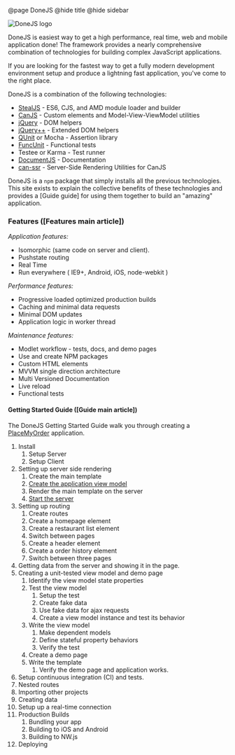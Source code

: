 @page DoneJS
@hide title
@hide sidebar

![DoneJS logo](http://donejs.com/img/donejs-logo-black.svg)

DoneJS is easiest way to get a high performance, real time, web and mobile application
done! The framework provides a nearly comprehensive combination of technologies for
building complex JavaScript applications.

If you are looking for the fastest way to get a fully modern development environment setup
and produce a lightning fast application, you've come to the right place.

DoneJS is a combination of the following technologies:

- [StealJS](http://stealjs.com) - ES6, CJS, and AMD module loader and builder
- [CanJS](http://canjs.com) - Custom elements and Model-View-ViewModel utilities
- [jQuery](http://jquery.com) - DOM helpers
- [jQuery++](http://jquerypp.com) - Extended DOM helpers
- [QUnit](https://qunitjs.com/) or Mocha - Assertion library
- [FuncUnit](http://funcunit.com) - Functional tests
- Testee or Karma - Test runner
- [DocumentJS](http://documentjs.com) - Documentation
- [can-ssr](http://github.com/canjs/ssr) - Server-Side Rendering Utilities for CanJS

DoneJS is a `npm` package that simply installs all the previous
technologies.  This site exists to explain the collective benefits of these technologies
and provides a [Guide guide] for using them together to build an "amazing" application.


### Features ([Features main article])

_Application features:_

- Isomorphic (same code on server and client).
- Pushstate routing
- Real Time
- Run everywhere ( IE9+, Android, iOS, node-webkit )

_Performance features:_

- Progressive loaded optimized production builds
- Caching and minimal data requests
- Minimal DOM updates
- Application logic in worker thread

_Maintenance features:_

- Modlet workflow - tests, docs, and demo pages
- Use and create NPM packages
- Custom HTML elements
- MVVM single direction architecture
- Multi Versioned Documentation
- Live reload
- Functional tests



#### Getting Started Guide ([Guide main article])

The DoneJS Getting Started Guide walk you through creating a [PlaceMyOrder](http://place-my-order.com) application.

1. Install
   1. Setup Server
   2. Setup Client
2. Setting up server side rendering
   1. Create the main template
   2. [Create the application view model](docs/getting_started_outline.md#create-the-application-view-model)
   3. Render the main template on the server
   4. [Start the server](docs/getting_started_outline.md#start-the-server)
3. Setting up routing
   1. Create routes
   2. Create a homepage element
   3. Create a restaurant list element
   4. Switch between pages
   5. Create a header element
   6. Create a order history element
   7. Switch between three pages
4. Getting data from the server and showing it in the page.
5. Creating a unit-tested view model and demo page
   1. Identify the view model state properties
   2. Test the view model
      1. Setup the test
      2. Create fake data
      3. Use fake data for ajax requests
      4. Create a view model instance and test its behavior
   3. Write the view model
      1. Make dependent models
      2. Define stateful property behaviors
      3. Verify the test
   4. Create a demo page
   5. Write the template
      1. Verify the demo page and application works.
6. Setup continuous integration (CI) and tests.
6. Nested routes
7. Importing other projects
8. Creating data
9. Setup up a real-time connection
10. Production Builds
    1. Bundling your app
    2. Building to iOS and Android
    3. Building to NW.js
11. Deploying
